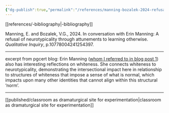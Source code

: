 ```yaml
---
{"dg-publish":true,"permalink":"/references/manning-bozalek-2024-refusal-of-neurotypicality/","noteIcon":""}
---
```


[[references/-bibliography\|-bibliography]]

Manning, E. and Bozalek, V.G., 2024. In conversation with Erin Manning: A refusal of neurotypicality through attunements to learning otherwise. _Qualitative Inquiry_, p.10778004241254397.

---
excerpt from pgcert blog: 
Erin Manning ([whom I referred to in blog post 1](https://mmhrpgcert.myblog.arts.ac.uk/2024/04/30/disability-reflections-on-intersectionality-positionality/)) also has interesting reflections on whiteness. She connects whiteness to neurotypicality, demonstrating the intersectional impact here in relationship to structures of whiteness that impose a sense of what is normal, which impacts upon many other identities that cannot align within this structural ‘norm’.

---

[[published/classroom as dramaturgical site for experimentation\|classroom as dramaturgical site for experimentation]]
